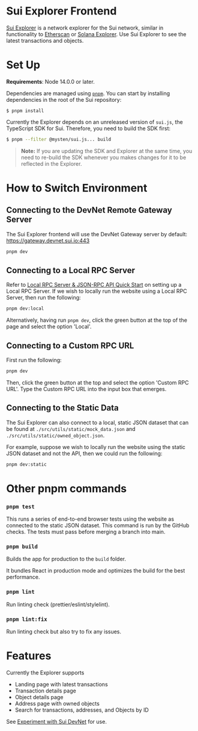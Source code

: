 # Sui Explorer Frontend

[Sui Explorer](https://explorer.devnet.sui.io/) is a network explorer for the Sui network, similar in functionality to [Etherscan](https://etherscan.io/) or [Solana Explorer](https://explorer.solana.com/). Use Sui Explorer to see the latest transactions and objects.

# Set Up

**Requirements**: Node 14.0.0 or later.

Dependencies are managed using [`pnpm`](https://pnpm.io/). You can start by installing dependencies in the root of the Sui repository:

```
$ pnpm install
```

Currently the Explorer depends on an unreleased version of `sui.js`, the TypeScript SDK for Sui. Therefore, you need to build the SDK first:

```bash
$ pnpm --filter @mysten/sui.js... build
```

> **Note:** If you are updating the SDK and Explorer at the same time, you need to re-build the SDK whenever you makes changes for it to be reflected in the Explorer.

# How to Switch Environment

## Connecting to the DevNet Remote Gateway Server

The Sui Explorer frontend will use the DevNet Gateway server by default: https://gateway.devnet.sui.io:443

```bash
pnpm dev

```

## Connecting to a Local RPC Server

Refer to [Local RPC Server & JSON-RPC API Quick Start](../../doc/src/build/json-rpc.md) on setting up a Local RPC Server. If we wish to locally run the website using a Local RPC Server, then run the following:

```bash
pnpm dev:local

```

Alternatively, having run `pnpm dev`, click the green button at the top of the page and select the option 'Local'.

## Connecting to a Custom RPC URL

First run the following:

```bash
pnpm dev

```

Then, click the green button at the top and select the option 'Custom RPC URL'. Type the Custom RPC URL into the input box that emerges.

## Connecting to the Static Data

The Sui Explorer can also connect to a local, static JSON dataset that can be found at `./src/utils/static/mock_data.json` and `./src/utils/static/owned_object.json`.

For example, suppose we wish to locally run the website using the static JSON dataset and not the API, then we could run the following:

```bash
pnpm dev:static

```

# Other pnpm commands

### `pnpm test`

This runs a series of end-to-end browser tests using the website as connected to the static JSON dataset. This command is run by the GitHub checks. The tests must pass before merging a branch into main.

### `pnpm build`

Builds the app for production to the `build` folder.

It bundles React in production mode and optimizes the build for the best performance.

### `pnpm lint`

Run linting check (prettier/eslint/stylelint).

### `pnpm lint:fix`

Run linting check but also try to fix any issues.

# Features

Currently the Explorer supports

-   Landing page with latest transactions
-   Transaction details page
-   Object details page
-   Address page with owned objects
-   Search for transactions, addresses, and Objects by ID

See [Experiment with Sui DevNet](https://docs.sui.io/build/devnet) for use.
